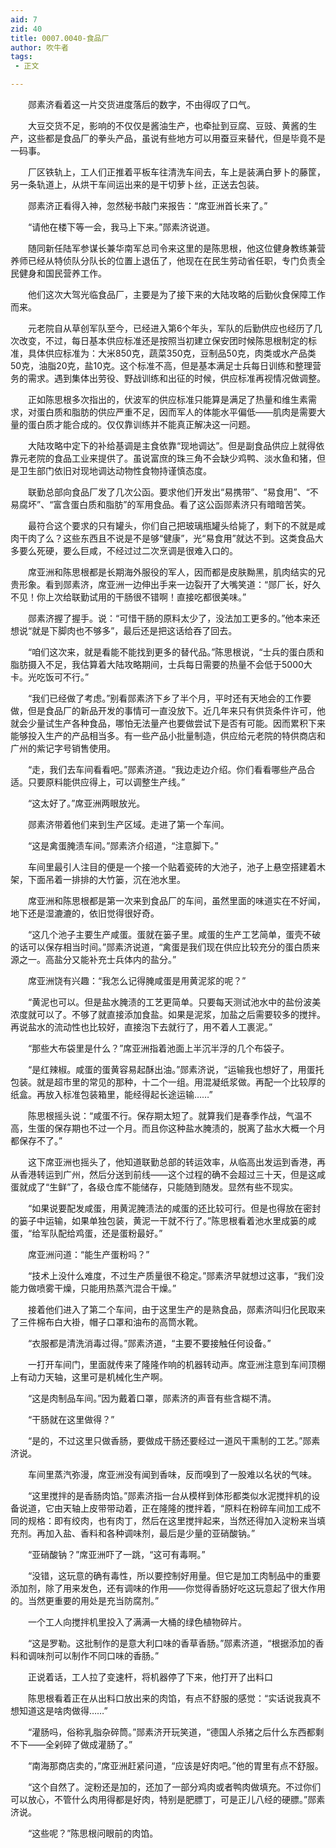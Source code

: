 ```yaml
---
aid: 7
zid: 40
title: 0007.0040-食品厂
author: 吹牛者
tags: 
 - 正文

---
```




　　郧素济看着这一片交货进度落后的数字，不由得叹了口气。

　　大豆交货不足，影响的不仅仅是酱油生产，也牵扯到豆腐、豆豉、黄酱的生产，这些都是食品厂的拳头产品，虽说有些地方可以用蚕豆来替代，但是毕竟不是一码事。

　　厂区铁轨上，工人们正推着平板车往清洗车间去，车上是装满白萝卜的藤筐，另一条轨道上，从烘干车间运出来的是干切萝卜丝，正送去包装。

　　郧素济正看得入神，忽然秘书敲门来报告：“席亚洲首长来了。”

　　“请他在楼下等一会，我马上下来。”郧素济说道。

　　随同新任陆军参谋长兼华南军总司令来这里的是陈思根，他这位健身教练兼营养师已经从特侦队分队长的位置上退伍了，他现在在民生劳动省任职，专门负责全民健身和国民营养工作。

　　他们这次大驾光临食品厂，主要是为了接下来的大陆攻略的后勤伙食保障工作而来。

　　元老院自从草创军队至今，已经进入第6个年头，军队的后勤供应也经历了几次改变，不过，每日基本供应标准还是按照当初建立保安团时候陈思根制定的标准，具体供应标准为：大米850克，蔬菜350克，豆制品50克，肉类或水产品类50克，油脂20克，盐10克。这个标准不高，但是基本满足士兵每日训练和整理营务的需求。遇到集体出劳役、野战训练和出征的时候，供应标准再视情况做调整。

　　正如陈思根多次指出的，伏波军的供应标准只能算是满足了热量和维生素需求，对蛋白质和脂肪的供应严重不足，因而军人的体能水平偏低――肌肉是需要大量的蛋白质才能合成的。仅仅靠训练并不能真正解决这一问题。

　　大陆攻略中定下的补给基调是主食依靠“现地调达”。但是副食品供应上就得依靠元老院的食品工业来提供了。虽说富庶的珠三角不会缺少鸡鸭、淡水鱼和猪，但是卫生部门依旧对现地调达动物性食物持谨慎态度。

　　联勤总部向食品厂发了几次公函。要求他们开发出“易携带”、“易食用”、“不易腐坏”、“富含蛋白质和脂肪”的军用食品。看了这公函郧素济只有暗暗苦笑。

　　最符合这个要求的只有罐头，你们自己把玻璃瓶罐头给毙了，剩下的不就是咸肉干肉了么？这些东西且不说是不是够“健康”，光“易食用”就达不到。这类食品大多要么死硬，要么巨咸，不经过过二次烹调是很难入口的。

　　席亚洲和陈思根都是长期海外服役的军人，因而都是皮肤黝黑，肌肉结实的兄贵形象。看到郧素济，席亚洲一边伸出手来一边裂开了大嘴笑道：“郧厂长，好久不见！你上次给联勤试用的干肠很不错啊！直接吃都很美味。”

　　郧素济握了握手。说：“可惜干肠的原料太少了，没法加工更多的。”他本来还想说“就是下脚肉也不够多”，最后还是把这话给吞了回去。

　　“咱们这次来，就是看能不能找到更多的替代品。”陈思根说，“士兵的蛋白质和脂肪摄入不足，我估算着大陆攻略期间，士兵每日需要的热量不会低于5000大卡。光吃饭可不行。”

　　“我们已经做了考虑。”别看郧素济下乡了半个月，平时还有天地会的工作要做，但是食品厂的新品开发的事情可一直没放下。近几年来只有供货条件许可，他就会少量试生产各种食品，哪怕无法量产也要做尝试下是否有可能。因而累积下来能够投入生产的产品相当多。有一些产品小批量制造，供应给元老院的特供商店和广州的紫记字号销售使用。

　　“走，我们去车间看看吧。”郧素济道。“我边走边介绍。你们看看哪些产品合适。只要原料能供应得上，可以调整生产线。”

　　“这太好了。”席亚洲两眼放光。

　　郧素济带着他们来到生产区域。走进了第一个车间。

　　“这是禽蛋腌渍车间。”郧素济介绍道，“注意脚下。”

　　车间里最引人注目的便是一个接一个贴着瓷砖的大池子，池子上悬空搭建着木架，下面吊着一排排的大竹篓，沉在池水里。

　　席亚洲和陈思根都是第一次来到食品厂的车间，虽然里面的味道实在不好闻，地下还是湿漉漉的，依旧觉得很好奇。

　　“这几个池子主要生产咸蛋。蛋就在篓子里。咸蛋的生产工艺简单，蛋壳不破的话可以保存相当时间。”郧素济说道，“禽蛋是我们现在供应比较充分的蛋白质来源之一。高盐分又能补充士兵体内的盐分。”

　　席亚洲饶有兴趣：“我怎么记得腌咸蛋是用黄泥浆的呢？”

　　“黄泥也可以。但是盐水腌渍的工艺更简单。只要每天测试池水中的盐份波美浓度就可以了。不够了就直接添加食盐。如果是泥浆，加盐之后需要较多的搅拌。再说盐水的流动性也比较好，直接泡下去就行了，用不着人工裹泥。”

　　“那些大布袋里是什么？”席亚洲指着池面上半沉半浮的几个布袋子。

　　“是红辣椒。咸蛋的蛋黄容易起酥出油。”郧素济说，“运输我也想好了，用蛋托包装。就是超市里的常见的那种，十二个一组。用混凝纸浆做。再配一个比较厚的纸盒。再放入标准包装箱里，能经得起长途运输……”

　　陈思根摇头说：“咸蛋不行。保存期太短了。就算我们是春季作战，气温不高，生蛋的保存期也不过一个月。而且你这种盐水腌渍的，脱离了盐水大概一个月都保存不了。”

　　这下席亚洲也摇头了，他知道联勤总部的转运效率，从临高出发运到香港，再从香港转运到广州，然后分送到前线――这个过程的确不会超过三十天，但是这咸蛋就成了“生鲜”了，各级仓库不能储存，只能随到随发。显然有些不现实。

　　“如果说要配发咸蛋，用黄泥腌渍法的咸蛋的还比较可行。但是也得放在密封的篓子中运输，如果单独包装，黄泥一干就不行了。”陈思根看着池水里成篓的咸蛋，“给军队配给鸡蛋，还是蛋粉最好。”

　　席亚洲问道：“能生产蛋粉吗？”

　　“技术上没什么难度，不过生产质量很不稳定。”郧素济早就想过这事，“我们没能力做喷雾干燥，只能用热蒸汽混合干燥。”

　　接着他们进入了第二个车间，由于这里生产的是熟食品，郧素济叫归化民取来了三件棉布白大褂，帽子口罩和油布的高筒水靴。

　　“衣服都是清洗消毒过得。”郧素济道，“主要不要接触任何设备。”

　　一打开车间门，里面就传来了隆隆作响的机器转动声。席亚洲注意到车间顶棚上有动力天轴，这里可是机械化生产啊。

　　“这是肉制品车间。”因为戴着口罩，郧素济的声音有些含糊不清。

　　“干肠就在这里做得？”

　　“是的，不过这里只做香肠，要做成干肠还要经过一道风干熏制的工艺。”郧素济说。

　　车间里蒸汽弥漫，席亚洲没有闻到香味，反而嗅到了一股难以名状的气味。

　　“这里搅拌的是香肠肉馅。”郧素济指一台从模样到体形都类似水泥搅拌机的设备说道，它由天轴上皮带带动着，正在隆隆的搅拌着，“原料在粉碎车间加工成不同的规格：即有绞肉，也有肉丁，然后在这里搅拌起来，当然还得加入淀粉来当填充剂。再加入盐、香料和各种调味剂，最后是少量的亚硝酸钠。”

　　“亚硝酸钠？”席亚洲吓了一跳，“这可有毒啊。”

　　“没错，这玩意的确有毒性，所以要控制好用量。但它是加工肉制品中的重要添加剂，除了用来发色，还有调味的作用――你觉得香肠好吃这玩意起了很大作用的。当然更重要的用处是充当防腐剂。”

　　一个工人向搅拌机里投入了满满一大桶的绿色植物碎片。

　　“这是罗勒。这批制作的是意大利口味的香草香肠。”郧素济道，“根据添加的香料和调味剂可以制作不同口味的香肠。”

　　正说着话，工人拉了变速杆，将机器停了下来，他打开了出料口

　　陈思根看着正在从出料口放出来的肉馅，有点不舒服的感觉：“实话说我真不想知道这是啥肉做得……”

　　“灌肠吗，俗称乳脂杂碎筒。”郧素济开玩笑道，“德国人杀猪之后什么东西都剩不下――全剁碎了做成灌肠了。”

　　“南海那商店卖的，”席亚洲赶紧问道，“应该是好肉吧。”他的胃里有点不舒服。

　　“这个自然了。淀粉还是加的，还加了一部分鸡肉或者鸭肉做填充。不过你们可以放心，不管什么肉用得都是好肉，特别是肥膘丁，可是正儿八经的硬膘。”郧素济说。

　　“这些呢？”陈思根问眼前的肉馅。


